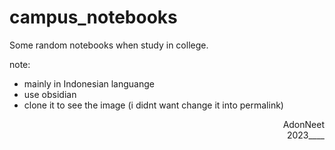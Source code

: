 # campus_notebooks

Some random notebooks when study in college.

note: 
- mainly in Indonesian languange
- use obsidian
- clone it to see the image (i didnt want change it into permalink)


<p style='text-align: right;'> 
AdonNeet <br>
2023____ 
</p>
